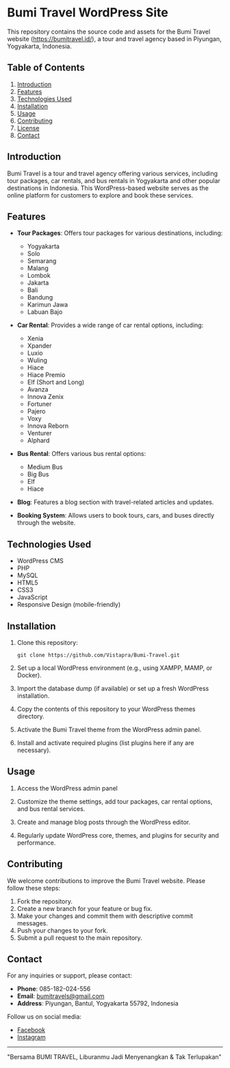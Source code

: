 # Bumi Travel WordPress Site

This repository contains the source code and assets for the Bumi Travel website (https://bumitravel.id/), a tour and travel agency based in Piyungan, Yogyakarta, Indonesia.

## Table of Contents

1. [Introduction](#introduction)
2. [Features](#features)
3. [Technologies Used](#technologies-used)
4. [Installation](#installation)
5. [Usage](#usage)
6. [Contributing](#contributing)
7. [License](#license)
8. [Contact](#contact)

## Introduction

Bumi Travel is a tour and travel agency offering various services, including tour packages, car rentals, and bus rentals in Yogyakarta and other popular destinations in Indonesia. This WordPress-based website serves as the online platform for customers to explore and book these services.

## Features

- **Tour Packages**: Offers tour packages for various destinations, including:
  - Yogyakarta
  - Solo
  - Semarang
  - Malang
  - Lombok
  - Jakarta
  - Bali
  - Bandung
  - Karimun Jawa
  - Labuan Bajo

- **Car Rental**: Provides a wide range of car rental options, including:
  - Xenia
  - Xpander
  - Luxio
  - Wuling
  - Hiace
  - Hiace Premio
  - Elf (Short and Long)
  - Avanza
  - Innova Zenix
  - Fortuner
  - Pajero
  - Voxy
  - Innova Reborn
  - Venturer
  - Alphard

- **Bus Rental**: Offers various bus rental options:
  - Medium Bus
  - Big Bus
  - Elf
  - Hiace

- **Blog**: Features a blog section with travel-related articles and updates.

- **Booking System**: Allows users to book tours, cars, and buses directly through the website.

## Technologies Used

- WordPress CMS
- PHP
- MySQL
- HTML5
- CSS3
- JavaScript
- Responsive Design (mobile-friendly)

## Installation

1. Clone this repository:
   ```
   git clone https://github.com/Vistapra/Bumi-Travel.git
   ```

2. Set up a local WordPress environment (e.g., using XAMPP, MAMP, or Docker).

3. Import the database dump (if available) or set up a fresh WordPress installation.

4. Copy the contents of this repository to your WordPress themes directory.

5. Activate the Bumi Travel theme from the WordPress admin panel.

6. Install and activate required plugins (list plugins here if any are necessary).

## Usage

1. Access the WordPress admin panel

2. Customize the theme settings, add tour packages, car rental options, and bus rental services.

3. Create and manage blog posts through the WordPress editor.

4. Regularly update WordPress core, themes, and plugins for security and performance.

## Contributing

We welcome contributions to improve the Bumi Travel website. Please follow these steps:

1. Fork the repository.
2. Create a new branch for your feature or bug fix.
3. Make your changes and commit them with descriptive commit messages.
4. Push your changes to your fork.
5. Submit a pull request to the main repository.

## Contact

For any inquiries or support, please contact:

- **Phone**: 085-182-024-556
- **Email**: bumitravels@gmail.com
- **Address**: Piyungan, Bantul, Yogyakarta 55792, Indonesia

Follow us on social media:
- [Facebook](https://www.facebook.com/bumi.travel)
- [Instagram](https://www.instagram.com/bumi.travel)

---

"Bersama BUMI TRAVEL, Liburanmu Jadi Menyenangkan & Tak Terlupakan"
